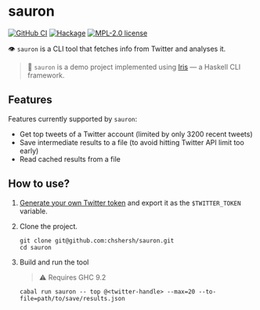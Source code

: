 # sauron

[![GitHub CI](https://github.com/chshersh/sauron/workflows/CI/badge.svg)](https://github.com/chshersh/sauron/actions)
[![Hackage](https://img.shields.io/hackage/v/sauron.svg?logo=haskell)](https://hackage.haskell.org/package/sauron)
[![MPL-2.0 license](https://img.shields.io/badge/license-MPL--2.0-blue.svg)](LICENSE)

👁 `sauron` is a CLI tool that fetches info from Twitter and analyses it.

> 🌈 `sauron` is a demo project implemented using [Iris][iris] — a Haskell CLI
> framework.

[iris]: https://github.com/chshersh/iris

## Features

Features currently supported by `sauron`:

* Get top tweets of a Twitter account (limited by only 3200 recent tweets)
* Save intermediate results to a file (to avoid hitting Twitter API limit too early)
* Read cached results from a file

## How to use?

1. [Generate your own Twitter token][token] and export it as the
   `$TWITTER_TOKEN` variable.

2. Clone the project.

    ```shell
    git clone git@github.com:chshersh/sauron.git
    cd sauron
    ```

3. Build and run the tool
    
    > ⚠️ Requires GHC 9.2

    ```shell
    cabal run sauron -- top @<twitter-handle> --max=20 --to-file=path/to/save/results.json
    ```

[token]: https://developer.twitter.com/en/docs/twitter-api/getting-started/getting-access-to-the-twitter-api